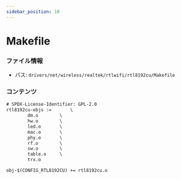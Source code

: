 ```yaml
---
sidebar_position: 10
---
```

# Makefile

### ファイル情報

- パス: `drivers/net/wireless/realtek/rtlwifi/rtl8192cu/Makefile`

### コンテンツ

```txt
# SPDX-License-Identifier: GPL-2.0
rtl8192cu-objs :=		\
		dm.o		\
		hw.o		\
		led.o		\
		mac.o		\
		phy.o		\
		rf.o		\
		sw.o		\
		table.o		\
		trx.o

obj-$(CONFIG_RTL8192CU) += rtl8192cu.o

```
